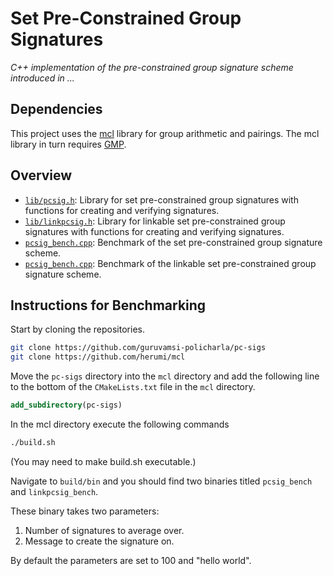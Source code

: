 # Set Pre-Constrained Group Signatures

_C++ implementation of the pre-constrained group signature scheme introduced in ..._

## Dependencies
This project uses the [mcl](https://github.com/herumi/mcl/) library for group arithmetic and pairings. The mcl library in turn requires [GMP](https://gmplib.org/).

## Overview
* [`lib/pcsig.h`](lib/pcsig.h): Library for set pre-constrained group signatures with functions for creating and verifying signatures.
* [`lib/linkpcsig.h`](lib/linkpcsig.h): Library for linkable set pre-constrained group signatures with functions for creating and verifying signatures.
* [`pcsig_bench.cpp`](pcsig_bench.cpp): Benchmark of the set pre-constrained group signature scheme.
* [`pcsig_bench.cpp`](pcsig_bench.cpp): Benchmark of the linkable set pre-constrained group signature scheme.

## Instructions for Benchmarking
<!-- A quick and dirty way to run the benchmark is to add [`src/gs.h`](src/gs.h) and [`src/pcsig_bench.cpp`](src/pcsig_bench.cpp) to the sample folder of the mcl library and using CMake to build mcl with the option MCL_BUILD_SAMPLE=ON. Note that you will have to modify the CMakeLists.txt file in the sample folder by adding the name of the source file [`src/pcsig_bench.cpp`](src/pcsig_bench.cpp). -->

Start by cloning the repositories.
```bash
git clone https://github.com/guruvamsi-policharla/pc-sigs
git clone https://github.com/herumi/mcl
```

Move the `pc-sigs` directory into the `mcl` directory and add the following line to the bottom of the `CMakeLists.txt` file in the `mcl` directory.

```cmake
add_subdirectory(pc-sigs)
```

<!-- Move the two files in the [`pc-sigs/src`](src) directory to the sample folder in mcl repository. -->

<!-- Add pcsig_bench to the first line of the CMakeLists.txt file in the sample folder. -->

In the mcl directory execute the following commands
```bash
./build.sh
```
(You may need to make build.sh executable.)

Navigate to `build/bin` and you should find two binaries titled `pcsig_bench` and `linkpcsig_bench`.

These binary takes two parameters:

1. Number of signatures to average over.
2. Message to create the signature on.

By default the parameters are set to 100 and "hello world".

<!-- ## Benchmarks
Benchmark results in milliseconds on a 1.8 GHz Intel Core i7 Processor with 8 GB of RAM.

| Scheme      | SPC.Sign    | SPC.Verify  |  SPC.Open |
| :----:      | :----:      |    :----:   |    :----: |
| Unlinkable  | 7.7         | 32.6        | 0.05      |
| Linkable    | 1.9         | 8.8         | 0.05      |

All times in milliseconds. -->